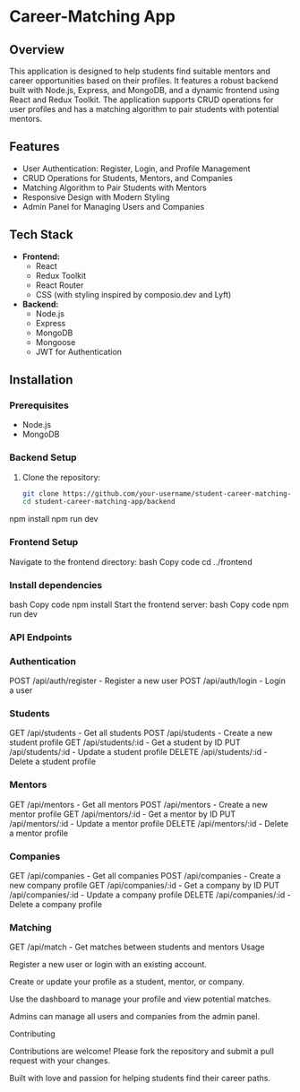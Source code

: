 # Career-Matching App

## Overview

This application is designed to help students find suitable mentors and career opportunities based on their profiles. It features a robust backend built with Node.js, Express, and MongoDB, and a dynamic frontend using React and Redux Toolkit. The application supports CRUD operations for user profiles and has a matching algorithm to pair students with potential mentors.

## Features

- User Authentication: Register, Login, and Profile Management
- CRUD Operations for Students, Mentors, and Companies
- Matching Algorithm to Pair Students with Mentors
- Responsive Design with Modern Styling
- Admin Panel for Managing Users and Companies

## Tech Stack

- **Frontend:**
  - React
  - Redux Toolkit
  - React Router
  - CSS (with styling inspired by composio.dev and Lyft)
- **Backend:**
  - Node.js
  - Express
  - MongoDB
  - Mongoose
  - JWT for Authentication

## Installation

### Prerequisites

- Node.js
- MongoDB

### Backend Setup

1. Clone the repository:
   ```bash
   git clone https://github.com/your-username/student-career-matching-app.git
   cd student-career-matching-app/backend
npm install
npm run dev

### Frontend Setup
Navigate to the frontend directory:
bash
Copy code
cd ../frontend

### Install dependencies
bash
Copy code
npm install
Start the frontend server:
bash
Copy code
npm run dev

### API Endpoints

### Authentication
POST /api/auth/register - Register a new user
POST /api/auth/login - Login a user

### Students
GET /api/students - Get all students
POST /api/students - Create a new student profile
GET /api/students/:id - Get a student by ID
PUT /api/students/:id - Update a student profile
DELETE /api/students/:id - Delete a student profile

### Mentors
GET /api/mentors - Get all mentors
POST /api/mentors - Create a new mentor profile
GET /api/mentors/:id - Get a mentor by ID
PUT /api/mentors/:id - Update a mentor profile
DELETE /api/mentors/:id - Delete a mentor profile

### Companies
GET /api/companies - Get all companies
POST /api/companies - Create a new company profile
GET /api/companies/:id - Get a company by ID
PUT /api/companies/:id - Update a company profile
DELETE /api/companies/:id - Delete a company profile

### Matching
GET /api/match - Get matches between students and mentors
Usage

Register a new user or login with an existing account.

Create or update your profile as a student, mentor, or company.

Use the dashboard to manage your profile and view potential matches.

Admins can manage all users and companies from the admin panel.

Contributing

Contributions are welcome! Please fork the repository and submit a pull request with your changes.



Built with love and passion for helping students find their career paths.
